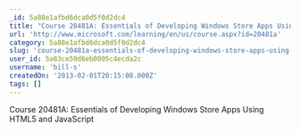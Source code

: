 ```yaml
---
_id: 5a88e1afbd6dca0d5f0d2dc4
title: "Course 20481A: Essentials of Developing Windows Store Apps Using HTML5 and JavaScript"
url: 'http://www.microsoft.com/learning/en/us/course.aspx?id=20481a'
category: 5a88e1afbd6dca0d5f0d2dc4
slug: 'course-20481a-essentials-of-developing-windows-store-apps-using-html5-and-javascript'
user_id: 5a83ce59d6eb0005c4ecda2c
username: 'bill-s'
createdOn: '2013-02-01T20:15:08.000Z'
tags: []
---
```


Course 20481A:
Essentials of Developing Windows Store Apps Using HTML5 and JavaScript
